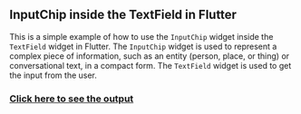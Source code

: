## InputChip inside the TextField in Flutter

This is a simple example of how to use the `InputChip` widget inside the `TextField` widget in Flutter. The `InputChip` widget is used to represent a complex piece of information, such as an entity (person, place, or thing) or conversational text, in a compact form. The `TextField` widget is used to get the input from the user.

### [Click here to see the output](https://www.instagram.com/reel/C7tMNGMNzOE/?utm_source=ig_web_copy_link&igsh=MzRlODBiNWFlZA==)
